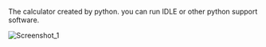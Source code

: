 The calculator created by python. you can run IDLE or other python support software.

![Screenshot_1](https://github.com/user-attachments/assets/10352620-9fa9-4a5b-b9c2-385c4a5168f9)
